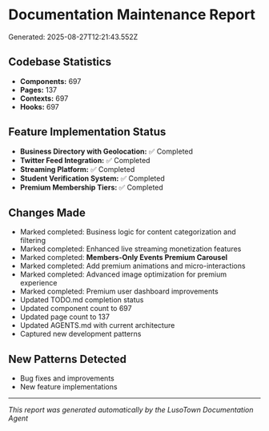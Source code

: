 # Documentation Maintenance Report
Generated: 2025-08-27T12:21:43.552Z

## Codebase Statistics
- **Components:** 697
- **Pages:** 137
- **Contexts:** 697
- **Hooks:** 697

## Feature Implementation Status
- **Business Directory with Geolocation:** ✅ Completed
- **Twitter Feed Integration:** ✅ Completed
- **Streaming Platform:** ✅ Completed
- **Student Verification System:** ✅ Completed
- **Premium Membership Tiers:** ✅ Completed

## Changes Made
- Marked completed: Business logic for content categorization and filtering
- Marked completed: Enhanced live streaming monetization features
- Marked completed: **Members-Only Events Premium Carousel**
- Marked completed: Add premium animations and micro-interactions
- Marked completed: Advanced image optimization for premium experience
- Marked completed: Premium user dashboard improvements
- Updated TODO.md completion status
- Updated component count to 697
- Updated page count to 137
- Updated AGENTS.md with current architecture
- Captured new development patterns

## New Patterns Detected
- Bug fixes and improvements
- New feature implementations

---
*This report was generated automatically by the LusoTown Documentation Agent*
